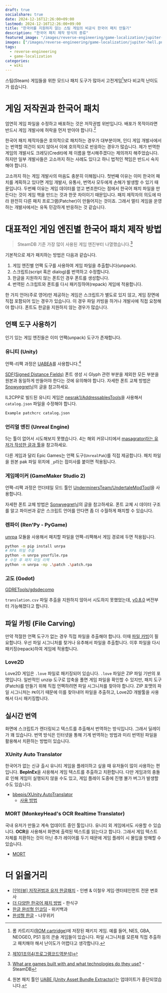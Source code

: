 ```yaml
---
draft: true
socialshare: true
date: 2024-12-16T12:26:00+09:00
lastmod: 2024-12-16T12:26:00+09:00
title: "한국어를 지원하지 않는 스팀 게임의 비공식 한국어 패치 만들기"
description: "한국어 패치 제작 방식의 종류"
featured_image: "/images/reverse-engineering/game-localization/jupiter-hell.png"
images: ["/images/reverse-engineering/game-localization/jupiter-hell.png"]
tags:
  - reverse-engineering
  - game-localization
categories:
  - wiki
---
```


스팀(Steam) 게임들을 위한 모드나 패치 도구가 많아서 고전게임[^1]보다 비교적 난이도가 쉽습니다.

[^1]: 롬 카트리지([ROM cartridge](https://en.wikipedia.org/wiki/ROM_cartridge))에 저장된 패키지 게임.
예를 들어, NES, GBA, NEOGEO, PS1 등의 콘솔 게임들이 있습니다.
파일 시그니처를 모른채 직접 추출하고 패치해야 해서 난이도가 어렵다고 생각합니다.  

# 게임 저작권과 한국어 패치

엄연히 게임 파일을 수정하고 배포하는 것은 저작권법 위반입니다.
배포가 목적이라면 반드시 게임 개발사에 허락을 먼저 받아야 합니다.[^2]

[^2]: [제101조의4(프로그램코드역분석)](https://www.law.go.kr/법령/저작권법/(20240828,20358,20240227)/제101조의4)

한국어 패치 제작자들은 호의적으로 패치하는 경우가 대부분이며,
인디 게임 개발사에서는 번역할 여건이 되지 않아서 이에 호의적으로 반응하는 경우가 많습니다.
제가 번역한 게임의 개발사도 크레딧(Credit)에 제 이름을 명시해주겠다는 제의까지 해주었습니다.
하지만 일부 개발사들은 고소까지 하는 사례도 있다고 하니 법적인 책임은 반드시 숙지해야 합니다.

고소까지 하는 게임 개발사의 마음도 충분히 이해됩니다.
첫번째 이유는 이미 한국어 패치를 계획하고 있다면
게임 개발사, 유통사, 번역사 모두에게 손해가 발생할 수 있기 때문입니다.
두번째 이유는 게임 데이터를 얻고 변조한다는 점에서
한국어 패치 파일을 만든다는 것이 게임 핵을 만드는 것과 한끗 차이이기 때문입니다.
패치 제작자의 의도에 따라 완전히 다른 패치 프로그램(Patcher)이 만들어지는 것이죠.
그래서 멀티 게임을 운영하는 개발사에서는 유독 민감하게 반응하는 것 같습니다.

# 대표적인 게임 엔진별 한국어 패치 제작 방법

> SteamDB 기준 가장 많이 사용된 게임 엔진부터 나열했습니다.[^3]

[^3]: [What are games built with and what technologies do they use?](https://steamdb.info/tech/) - SteamDB

기본적으로 제가 패치하는 방법은 다음과 같습니다.

1. 게임 엔진별 언팩 도구를 사용하여 게임 파일을 추출합니다(unpack).
2. 스크립트(script 혹은 dialog)를 번역하고 수정합니다.
3. 한글을 지원하지 않는 폰트인 경우 폰트를 생성합니다.
4. 번역된 스크립트와 폰트를 다시 패키징하여(repack) 게임에 적용합니다.

한 가지 언어(주로 영어)만 제공하는 게임은 스크립트가 별도로 있지 않고,
게임 장면에 직접 포함되어 있는 경우가 있습니다.
이 경우 파일 카빙을 하거나 개발사에 직접 요청해야 합니다.
폰트도 한글을 지원하지 않는 경우가 많습니다.

## 언팩 도구 사용하기

인기 있는 게임 엔진들은 이미 언팩(unpack) 도구가 존재합니다.

### 유니티 (Unity)

언팩-리팩 과정은 [UABEA](https://github.com/nesrak1/UABEA)를 사용합니다.[^4]

[^4]: 원본 패치 툴인 [UABE (Unity Asset Bundle Extractor)](https://github.com/SeriousCache/UABE)는 업데이트가 중단되었습니다.

[SDF(Signed Distance Fields)](https://docs.unity3d.com/Packages/com.unity.textmeshpro@4.0/manual/FontAssetsSDF.html) 폰트 생성 시
Glyph 관련 부분을 제외한 모든 부분을 원본과 동일하게 만들어야 한다는 것에 유의해야 합니다.
자세한 폰트 교체 방법은 [Snowyegret](https://snowyegret.tistory.com/21)님의 글을 참고하세요.

IL2CPP로 빌드된 유니티 게임은 [nesrak1/AddressablesTools](https://github.com/nesrak1/AddressablesTools)을 사용해서
`catalog.json` 파일을 수정해야 합니다.

```sh
Example patchcrc catalog.json
```

### 언리얼 엔진 (Unreal Engine)

5는 툴이 없어서 시도해보지 못했습니다.
4는 해외 커뮤니티에서 [masagrator라는 유저가 작성한 글과 툴](https://gbatemp.net/threads/how-to-unpack-and-repack-unreal-engine-4-files.531784/)을 참고하세요.

다른 게임과 달리 Epic Games는 언팩 도구(`UnrealPak`)를 직접 제공합니다.
패치 파일을 원본 pak 파일 위치에 `_p`라는 접미사를 붙이면 적용됩니다.

### 게임메이커 (GameMaker Studio 2)

언팩-리팩 과정은 언더테일 모드 툴인 [UnderminersTeam/UndertaleModTool](https://github.com/UnderminersTeam/UndertaleModTool/releases)을 사용합니다.

자세한 폰트 교체 방법은 [Sonwyegret](https://snowyegret.tistory.com/65)님의 글을 참고하세요.
폰트 교체 시 데이터 구조를 알고 파이썬과 같은 스크립트 언어를 안다면 좀 더 수월하게 패치할 수 있습니다.

### 렌파이 (Ren'Py - PyGame)

[unrpa](https://github.com/Lattyware/unrpa) 모듈을 사용해서 패치할 파일을 언팩-리팩해서 게임 경로에 두면 적용됩니다.

```sh
python -m pip install unrpa
# RPA 파일 추출
python -m unrpa yourfile.rpa
# 수정 후 패치 파일 리팩
python -m unrpa -mp .\patch .\patch.rpa
```

### 고도 (Godot)

[GDRETools/gdsdecomp](https://github.com/GDRETools/gdsdecomp)

`translation.csv` 파일 추출을 지원하지 않아서 시도하지 못했었는데,
[v0.8.0](https://github.com/GDRETools/gdsdecomp/releases/tag/v0.8.0) 버전부터 가능해졌다고 합니다.

## 파일 카빙 (File Carving)

만약 적절한 언팩 도구가 없는 경우 직접 파일을 추출해야 합니다.
이때 [파일 카빙](../file-signature/#1-시그니처-기반-카빙)이 필요합니다.
우선 파일 시그니처를 찾거나 유추해서 파일을 추출합니다.
이후 파일을 다시 패키징(repack)하여 게임에 적용합니다.

### Love2D

Love2D 게임은 `.love` 파일로 패키징되어 있습니다.
`.love` 파일은 ZIP 파일 기반의 포맷입니다.
일반적인 unzip 도구로 압축을 풀면 게임 파일을 확인할 수 있지만,
패치 도구(Patch)를 만들기 위해 직접 언팩하려면 파일 시그니처를 찾아야 합니다.
ZIP 포맷의 파일 시그니처는 `PK`이기 때문에 이를 찾아내어 파일을 추출하고,
Love2D 개발툴을 사용해서 다시 패키징합니다.

## 실시간 번역

화면에 스크립트가 렌더링되고 텍스트를 추출해서 번역하는 방식입니다.
그래서 딜레이가 꽤 있습니다.
번역 방식은 인터넷을 통해 기계 번역하는 방법과 미리 번역된 파일을 활용해서 치환하는 방법이 있습니다.

### XUnity Auto Translator

한국어가 없는 신규 출시 유니티 게임을 플레이하고 싶을 때 유저들이 많이 사용하는 편입니다.
**BepInEx**을 사용해서 게임 텍스트를 추출하고 치환합니다.
다만 게임과의 충돌로 인해 게임이 실행되지 않을 수도 있고, 게임 플레이 도중에 진행 불가 버그가 발생할 수도 있습니다.

- [bbepis/XUnity.AutoTranslator](https://github.com/bbepis/XUnity.AutoTranslator)
  - [사용 방법](https://page.onstove.com/indie/global/view/9835166)

### MORT (MonkeyHead's OCR Realtime Translator)

국내 유저가 만들고 계속 업데이트 중인 툴입니다.
유니티 외 게임에서도 사용할 수 있습니다.
**OCR**을 사용해서 화면에 출력된 텍스트를 읽는다고 합니다.
그래서 게임 텍스트 자체를 치환하는 것이 아닌 추가 레이어를 두기 때문에 게임 플레이 시 몰입을 방해할 수 있습니다.

- [MORT](https://blog.naver.com/killkimno/223497997082)

# 더 읽을거리

- [[인터뷰] 저작권법과 유저 한글패치](https://www.inven.co.kr/webzine/news/?news=289168) - 인벤 & 이철우 게임·엔터테인먼트 전문 변호사
- [더 다양한 한국어 패치 방법](https://cafe.naver.com/hansicgu/19375) - 한식구
- [한글 완성형 인코딩](https://ko.wikipedia.org/wiki/%ED%95%9C%EA%B8%80_%EC%99%84%EC%84%B1%ED%98%95_%EC%9D%B8%EC%BD%94%EB%94%A9) - 위키백과
- [완성형 한글](https://namu.wiki/w/%EC%99%84%EC%84%B1%ED%98%95) - 나무위키
